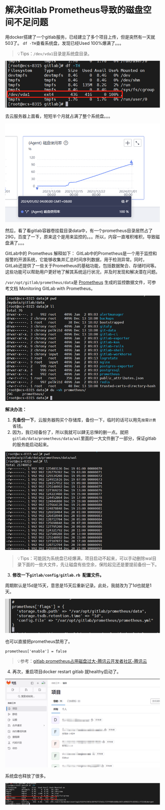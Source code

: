 # 解决Gitlab Prometheus导致的磁盘空间不足问题

用docker搭建了一个gitlab服务，已经建立了多个项目上传，但是突然有一天就503了。
`df -TH`查看系统盘，发现已经Used 100%爆满了。。。

> 💡Tips：`/dev/vda1`目录是系统盘目录。

![image-20240912163903343](https://raw.githubusercontent.com/xupengboo/xupengboo-picture/main/img/image-20240912163903343.png)

去云服务器上面看，短短半个月就占满了整个系统盘。。。

![image-20240912163923153](https://raw.githubusercontent.com/xupengboo/xupengboo-picture/main/img/image-20240912163923153.png)

然后，看了看gitlab容器卷挂载目录data中，有一个prometheus目录居然占了29G，百度了一下，原来这个是用来监控的。。。所以，内容一直堆积堆积，导致磁盘满了。。。

GitLab中的 Prometheus 解释如下：
GitLab中的Prometheus是一个用于监控和报警的开源系统，它能够收集并汇总时间序列数据，用于检测异常。同时，GitLab还提供了一些关于Prometheus的基础功能，包括数据聚合、存储时间等。这些功能可以帮助用户更好地了解其系统运行状况，并及时发现和解决潜在问题。

`/var/opt/gitlab/prometheus/data`是 [Prometheus](https://so.csdn.net/so/search?q=Prometheus&spm=1001.2101.3001.7020) 生成的监控数据文件，可参考文档 Monitoring GitLab with Prometheus。

![image-20240912163940757](https://raw.githubusercontent.com/xupengboo/xupengboo-picture/main/img/image-20240912163940757.png)

**解决办法：**

1. **先备份一下**，云服务器购买个存储库，备份一下，临时的话可以用先`按需计费`省钱。
2. 因为，我已经备份了，所以我就可以肆无忌惮的删一点。就把`gitlab/data/prometheus/data/wal`里面的一大文件删了一部分，保证gitlab的服务能启动起来。

![image-20240912164007987](https://raw.githubusercontent.com/xupengboo/xupengboo-picture/main/img/image-20240912164007987.png)

> 💡Tips：可能因为系统盘已经爆满，项目启动不起来，可以手动删除wal目录下面的一些大文件，先让磁盘有些空余，保险起见还是要提前备份一下。

3. **修改一下`gitlab/config/gitlab.rb `配置文件。**

周期默认是15d是15天，意思是15天后重新记录。此处，我就改为了1d也就是1天。

![image-20240912164031924](https://raw.githubusercontent.com/xupengboo/xupengboo-picture/main/img/image-20240912164031924.png)

也可以直接把prometheus禁用了。

```shell
prometheus['enable'] = false
```
> 💡参考：[gitlab prometheus占用磁盘过大-腾讯云开发者社区-腾讯云](https://cloud.tencent.com/developer/article/2146262)

4. 再次，重启项目docker restart gitlab 就healthy启动了。

![image-20240912164050864](https://raw.githubusercontent.com/xupengboo/xupengboo-picture/main/img/image-20240912164050864.png)

系统盘也释放了很多。

![image-20240912164109711](https://raw.githubusercontent.com/xupengboo/xupengboo-picture/main/img/image-20240912164109711.png)

